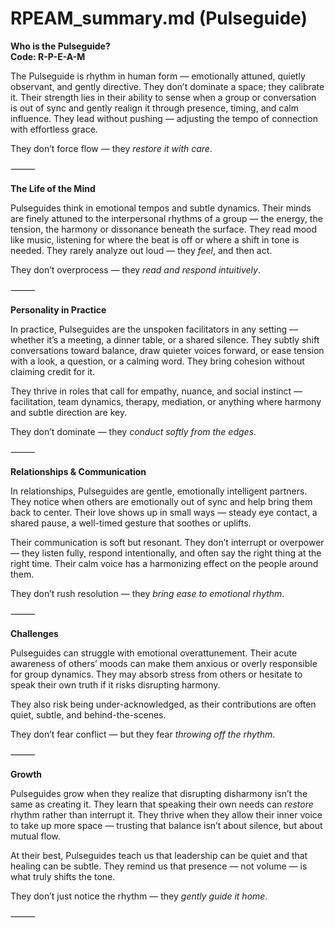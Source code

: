 # RPEAM_summary.md (Pulseguide)

**Who is the Pulseguide?**  
**Code: R-P-E-A-M**

The Pulseguide is rhythm in human form — emotionally attuned, quietly observant, and gently directive. They don’t dominate a space; they calibrate it. Their strength lies in their ability to sense when a group or conversation is out of sync and gently realign it through presence, timing, and calm influence. They lead without pushing — adjusting the tempo of connection with effortless grace.

They don’t force flow — they *restore it with care*.

⸻

**The Life of the Mind**

Pulseguides think in emotional tempos and subtle dynamics. Their minds are finely attuned to the interpersonal rhythms of a group — the energy, the tension, the harmony or dissonance beneath the surface. They read mood like music, listening for where the beat is off or where a shift in tone is needed. They rarely analyze out loud — they *feel*, and then act.

They don’t overprocess — they *read and respond intuitively*.

⸻

**Personality in Practice**

In practice, Pulseguides are the unspoken facilitators in any setting — whether it’s a meeting, a dinner table, or a shared silence. They subtly shift conversations toward balance, draw quieter voices forward, or ease tension with a look, a question, or a calming word. They bring cohesion without claiming credit for it.

They thrive in roles that call for empathy, nuance, and social instinct — facilitation, team dynamics, therapy, mediation, or anything where harmony and subtle direction are key.

They don’t dominate — they *conduct softly from the edges*.

⸻

**Relationships & Communication**

In relationships, Pulseguides are gentle, emotionally intelligent partners. They notice when others are emotionally out of sync and help bring them back to center. Their love shows up in small ways — steady eye contact, a shared pause, a well-timed gesture that soothes or uplifts.

Their communication is soft but resonant. They don’t interrupt or overpower — they listen fully, respond intentionally, and often say the right thing at the right time. Their calm voice has a harmonizing effect on the people around them.

They don’t rush resolution — they *bring ease to emotional rhythm*.

⸻

**Challenges**

Pulseguides can struggle with emotional overattunement. Their acute awareness of others’ moods can make them anxious or overly responsible for group dynamics. They may absorb stress from others or hesitate to speak their own truth if it risks disrupting harmony.

They also risk being under-acknowledged, as their contributions are often quiet, subtle, and behind-the-scenes.

They don’t fear conflict — but they fear *throwing off the rhythm*.

⸻

**Growth**

Pulseguides grow when they realize that disrupting disharmony isn’t the same as creating it. They learn that speaking their own needs can *restore* rhythm rather than interrupt it. They thrive when they allow their inner voice to take up more space — trusting that balance isn’t about silence, but about mutual flow.

At their best, Pulseguides teach us that leadership can be quiet and that healing can be subtle. They remind us that presence — not volume — is what truly shifts the tone.

They don’t just notice the rhythm — they *gently guide it home*.

⸻
